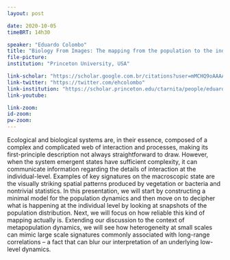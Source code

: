 ```yaml
---
layout: post

date: 2020-10-05
timeBRT: 14h30

speaker: "Eduardo Colombo"
title: "Biology From Images: The mapping from the population to the individual level"
file-picture: 
institution: "Princeton University, USA"

link-scholar: "https://scholar.google.com.br/citations?user=mMCHQ9oAAAAJ&hl=pt-BR"
link-twitter: "https://twitter.com/ehcolombo"
link-institution: "https://scholar.princeton.edu/ctarnita/people/eduardo-colombo"
link-youtube:

link-zoom: 
id-zoom: 
pw-zoom: 
---
```


Ecological and biological systems are, in their essence, composed of a complex and complicated web of interaction and processes, making its first-principle description not always straightforward to draw. However, when the system emergent states have sufficient complexity, it can communicate information regarding the details of interaction at the individual-level. Examples of key signatures on the macroscopic state are the visually striking spatial patterns produced by vegetation or bacteria and nontrivial statistics. In this presentation, we will start by constructing a minimal model for the population dynamics and then move on to decipher what is happening at the individual level by looking at snapshots of the population distribution. Next, we will focus on how reliable this kind of mapping actually is. Extending our discussion to the context of metapopulation dynamics, we will see how heterogeneity at small scales can mimic large scale signatures commonly associated with long-range correlations – a fact that can blur our interpretation of an underlying low-level dynamics.
